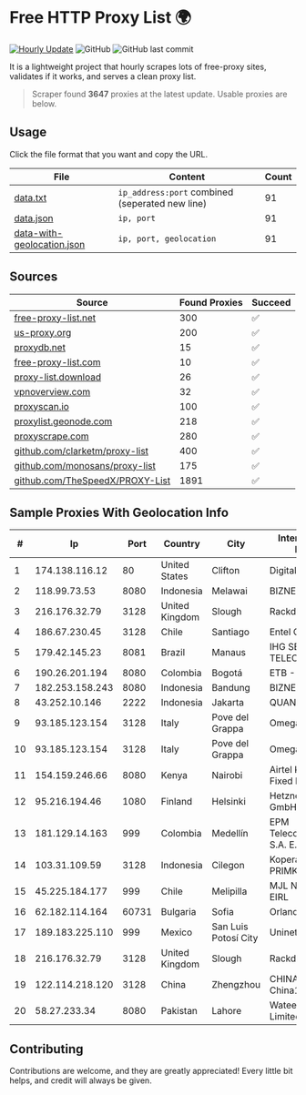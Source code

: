 
# Free HTTP Proxy List 🌍

[![Hourly Update](https://github.com/mertguvencli/http-proxy-list/actions/workflows/main.yml/badge.svg?branch=main)](https://github.com/mertguvencli/http-proxy-list/actions/workflows/main.yml)
![GitHub](https://img.shields.io/github/license/mertguvencli/http-proxy-list)
![GitHub last commit](https://img.shields.io/github/last-commit/mertguvencli/http-proxy-list)

It is a lightweight project that hourly scrapes lots of free-proxy sites, validates if it works, and serves a clean proxy list.


> Scraper found **3647** proxies at the latest update. Usable proxies are below.

## Usage

Click the file format that you want and copy the URL.


|File|Content|Count|
|----|-------|-----|
|[data.txt](https://raw.githubusercontent.com/mertguvencli/http-proxy-list/main/proxy-list/data.txt)|`ip_address:port` combined (seperated new line)|91|
|[data.json](https://raw.githubusercontent.com/mertguvencli/http-proxy-list/main/proxy-list/data.json)|`ip, port`|91|
|[data-with-geolocation.json](https://raw.githubusercontent.com/mertguvencli/http-proxy-list/main/proxy-list/data-with-geolocation.json)|`ip, port, geolocation`|91|

## Sources

|Source|Found Proxies|Succeed|
|------|-------------|-------|
|[free-proxy-list.net](https://free-proxy-list.net)|300|✅|
|[us-proxy.org](https://www.us-proxy.org)|200|✅|
|[proxydb.net](http://proxydb.net)|15|✅|
|[free-proxy-list.com](https://free-proxy-list.com/?page=&port=&type%5B%5D=http&type%5B%5D=https&up_time=0&search=Search)|10|✅|
|[proxy-list.download](https://www.proxy-list.download/HTTP)|26|✅|
|[vpnoverview.com](https://vpnoverview.com/privacy/anonymous-browsing/free-proxy-servers)|32|✅|
|[proxyscan.io](https://www.proxyscan.io)|100|✅|
|[proxylist.geonode.com](https://proxylist.geonode.com/api/proxy-list?limit=300&page=1&sort_by=lastChecked&sort_type=desc&protocols=http,https)|218|✅|
|[proxyscrape.com](https://api.proxyscrape.com/v2/?request=displayproxies&protocol=http&timeout=10000&country=all&ssl=all&anonymity=all)|280|✅|
|[github.com/clarketm/proxy-list](https://raw.githubusercontent.com/clarketm/proxy-list/master/proxy-list-raw.txt)|400|✅|
|[github.com/monosans/proxy-list](https://raw.githubusercontent.com/monosans/proxy-list/main/proxies/http.txt)|175|✅|
|[github.com/TheSpeedX/PROXY-List](https://raw.githubusercontent.com/TheSpeedX/PROXY-List/master/http.txt)|1891|✅|


## Sample Proxies With Geolocation Info

|#|Ip|Port|Country|City|Internet Service Provider|
|-|--|----|-------|----|-------------------------|
|1|174.138.116.12|80|United States|Clifton|DigitalOcean, LLC|
|2|118.99.73.53|8080|Indonesia|Melawai|BIZNET|
|3|216.176.32.79|3128|United Kingdom|Slough|Rackdog, LLC|
|4|186.67.230.45|3128|Chile|Santiago|Entel Chile S.A.|
|5|179.42.145.23|8081|Brazil|Manaus|IHG SERVICOS TELECOM|
|6|190.26.201.194|8080|Colombia|Bogotá|ETB - Colombia|
|7|182.253.158.243|8080|Indonesia|Bandung|BIZNET|
|8|43.252.10.146|2222|Indonesia|Jakarta|QUANTUMNET|
|9|93.185.123.154|3128|Italy|Pove del Grappa|Omegacom S.R.L.S.|
|10|93.185.123.154|3128|Italy|Pove del Grappa|Omegacom S.R.L.S.|
|11|154.159.246.66|8080|Kenya|Nairobi|Airtel KE Mobile & Fixed Internet|
|12|95.216.194.46|1080|Finland|Helsinki|Hetzner Online GmbH|
|13|181.129.14.163|999|Colombia|Medellín|EPM Telecomunicaciones S.A. E.S.P.|
|14|103.31.109.59|3128|Indonesia|Cilegon|Koperasi PRIMKOKAS|
|15|45.225.184.177|999|Chile|Melipilla|MJL NETWORK EIRL|
|16|62.182.114.164|60731|Bulgaria|Sofia|Orlandonet ltd.|
|17|189.183.225.110|999|Mexico|San Luis Potosí City|Uninet S.A. de C.V|
|18|216.176.32.79|3128|United Kingdom|Slough|Rackdog, LLC|
|19|122.114.218.120|3128|China|Zhengzhou|CHINA UNICOM China169 Backbone|
|20|58.27.233.34|8080|Pakistan|Lahore|Wateen Telecom Limited|



## Contributing

Contributions are welcome, and they are greatly appreciated! Every
little bit helps, and credit will always be given.

